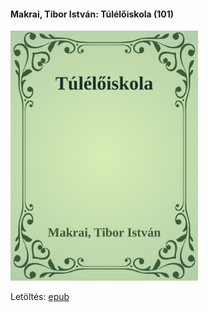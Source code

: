 #### <a name="id_593">Makrai, Tibor István: Túlélőiskola (101)</a>
<img src="https://github.com/BercziSandor/calibre_lib/raw/main/Makrai%2C%20Tibor%20Istvan/Tuleloiskola%20%28593%29/cover.jpg" alt="cover" width="300"/>

Letöltés: [epub](https://github.com/BercziSandor/calibre_lib/raw/main/Makrai%2C%20Tibor%20Istvan/Tuleloiskola%20%28593%29/Tuleloiskola%20-%20Makrai%2C%20Tibor%20Istvan.epub)

